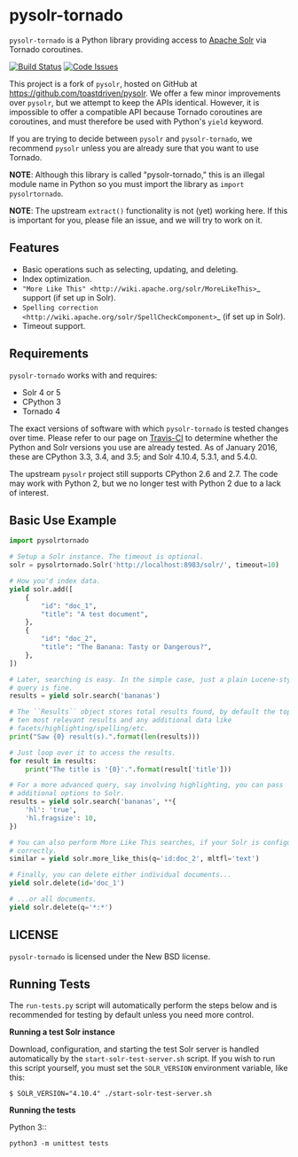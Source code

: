 pysolr-tornado
==============

``pysolr-tornado`` is a Python library providing access to [Apache Solr](https://lucene.apache.org/solr/)
via Tornado coroutines.

[![Build Status](https://img.shields.io/travis/CANTUS-Project/pysolr-tornado/master.svg?style=flat-square)](https://travis-ci.org/CANTUS-Project/pysolr-tornado)
[![Code Issues](https://www.quantifiedcode.com/api/v1/project/e650bacf59a0427fa3388771f34a7df4/badge.svg)](https://www.quantifiedcode.com/app/project/e650bacf59a0427fa3388771f34a7df4)

This project is a fork of `pysolr`, hosted on GitHub at https://github.com/toastdriven/pysolr. We
offer a few minor improvements over `pysolr`, but we attempt to keep the APIs identical. However,
it is impossible to offer a compatible API because Tornado coroutines are coroutines, and must
therefore be used with Python's `yield` keyword.

If you are trying to decide between `pysolr` and `pysolr-tornado`, we recommend `pysolr` unless you
are already sure that you want to use Tornado.

**NOTE**: Although this library is called "pysolr-tornado," this is an illegal module name in Python
so you must import the library as ``import pysolrtornado``.

**NOTE**: The upstream `extract()` functionality is not (yet) working here. If this is important for
you, please file an issue, and we will try to work on it.


Features
--------

* Basic operations such as selecting, updating, and deleting.
* Index optimization.
* `"More Like This" <http://wiki.apache.org/solr/MoreLikeThis>`_ support (if set up in Solr).
* `Spelling correction <http://wiki.apache.org/solr/SpellCheckComponent>`_ (if set up in Solr).
* Timeout support.


Requirements
------------

`pysolr-tornado` works with and requires:

* Solr 4 or 5
* CPython 3
* Tornado 4

The exact versions of software with which `pysolr-tornado` is tested changes over time. Please refer
to our page on [Travis-CI](https://travis-ci.org/CANTUS-Project/pysolr-tornado) to determine whether
the Python and Solr versions you use are already tested. As of January 2016, these are CPython 3.3,
3.4, and 3.5; and Solr 4.10.4, 5.3.1, and 5.4.0.

The upstream `pysolr` project still supports CPython 2.6 and 2.7. The code may work with Python 2,
but we no longer test with Python 2 due to a lack of interest.


Basic Use Example
-----------------

```python
import pysolrtornado

# Setup a Solr instance. The timeout is optional.
solr = pysolrtornado.Solr('http://localhost:8983/solr/', timeout=10)

# How you'd index data.
yield solr.add([
    {
        "id": "doc_1",
        "title": "A test document",
    },
    {
        "id": "doc_2",
        "title": "The Banana: Tasty or Dangerous?",
    },
])

# Later, searching is easy. In the simple case, just a plain Lucene-style
# query is fine.
results = yield solr.search('bananas')

# The ``Results`` object stores total results found, by default the top
# ten most relevant results and any additional data like
# facets/highlighting/spelling/etc.
print("Saw {0} result(s).".format(len(results)))

# Just loop over it to access the results.
for result in results:
    print("The title is '{0}'.".format(result['title']))

# For a more advanced query, say involving highlighting, you can pass
# additional options to Solr.
results = yield solr.search('bananas', **{
    'hl': 'true',
    'hl.fragsize': 10,
})

# You can also perform More Like This searches, if your Solr is configured
# correctly.
similar = yield solr.more_like_this(q='id:doc_2', mltfl='text')

# Finally, you can delete either individual documents...
yield solr.delete(id='doc_1')

# ...or all documents.
yield solr.delete(q='*:*')
```


LICENSE
-------

``pysolr-tornado`` is licensed under the New BSD license.


Running Tests
-------------

The ``run-tests.py`` script will automatically perform the steps below and is recommended for testing by
default unless you need more control.

**Running a test Solr instance**

Download, configuration, and starting the test Solr server is handled automatically by the
`start-solr-test-server.sh` script. If you wish to run this script yourself, you must set the
`SOLR_VERSION` environment variable, like this:

    $ SOLR_VERSION="4.10.4" ./start-solr-test-server.sh

**Running the tests**

Python 3::

    python3 -m unittest tests
